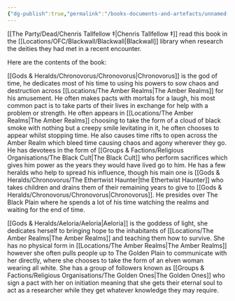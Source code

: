 ```yaml
---
{"dg-publish":true,"permalink":"/books-documents-and-artefacts/unnamed-book-on-the-ashen-pantheon/","updated":"2025-06-10T19:00:50.458+01:00"}
---
```



[[The Party/Dead/Chenris Tallfellow ‡\|Chenris Tallfellow ‡]] read this book in the [[Locations/OFC/Blackwall/Blackwall\|Blackwall]] library when research the deities they had met in a recent encounter. 

Here are the contents of the book:

[[Gods & Heralds/Chronovorus/Chronovorus\|Chronovorus]] is the god of time, he dedicates most of his time to using his powers to sow chaos and destruction across [[Locations/The Amber Realms\|The Amber Realms]] for his amusement. He often makes pacts with mortals for a laugh, his most common pact is to take parts of their lives in exchange for help with a problem or strength. He often appears in [[Locations/The Amber Realms\|The Amber Realms]] choosing to take the form of a cloud of black smoke with nothing but a creepy smile levitating in it, he often chooses to appear whilst stopping time. He also causes time rifts to open across the Amber Realm which bleed time causing chaos and agony wherever they go. He has devotees in the form of [[Groups & Factions/Religious Organisations/The Black Cult\|The Black Cult]] who perform sacrifices which gives him power as the years they would have lived go to him. He has a few heralds who help to spread his influence, though his main one is [[Gods & Heralds/Chronovorus/The Ethertwist Haunter\|the Ethertwist Haunter]] who takes children and drains them of their remaining years to give to [[Gods & Heralds/Chronovorus/Chronovorus\|Chronovorus]]. He presides over The Black Plain where he spends a lot of his time watching the realms and waiting for the end of time.

[[Gods & Heralds/Aeloria/Aeloria\|Aeloria]] is the goddess of light, she dedicates herself to bringing hope to the inhabitants of [[Locations/The Amber Realms\|The Amber Realms]] and teaching them how to survive. She has no physical form in [[Locations/The Amber Realms\|The Amber Realms]] however she often pulls people up to The Golden Plain to communicate with her directly, where she chooses to take the form of an elven woman wearing all white. She has a group of followers known as [[Groups & Factions/Religious Organisations/The Golden Ones\|The Golden Ones]] who sign a pact with her on initiation meaning that she gets their eternal soul to act as a researcher while they get whatever knowledge they may require.